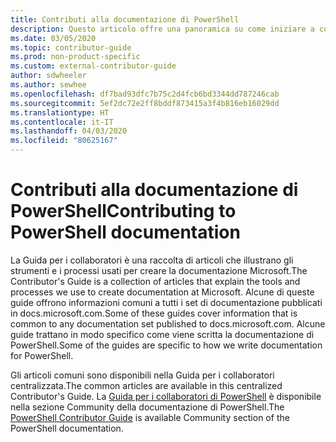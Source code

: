 ```yaml
---
title: Contributi alla documentazione di PowerShell
description: Questo articolo offre una panoramica su come iniziare a contribuire alla documentazione di PowerShell.
ms.date: 03/05/2020
ms.topic: contributor-guide
ms.prod: non-product-specific
ms.custom: external-contributor-guide
author: sdwheeler
ms.author: sewhee
ms.openlocfilehash: df7bad93dfc7b75c2d4fcb6bd3344dd787246cab
ms.sourcegitcommit: 5ef2dc72e2ff8bddf873415a3f4b816eb16029dd
ms.translationtype: HT
ms.contentlocale: it-IT
ms.lasthandoff: 04/03/2020
ms.locfileid: "80625167"
---
```

# <a name="contributing-to-powershell-documentation"></a><span data-ttu-id="e2170-103">Contributi alla documentazione di PowerShell</span><span class="sxs-lookup"><span data-stu-id="e2170-103">Contributing to PowerShell documentation</span></span>

<span data-ttu-id="e2170-104">La Guida per i collaboratori è una raccolta di articoli che illustrano gli strumenti e i processi usati per creare la documentazione Microsoft.</span><span class="sxs-lookup"><span data-stu-id="e2170-104">The Contributor's Guide is a collection of articles that explain the tools and processes we use to create documentation at Microsoft.</span></span> <span data-ttu-id="e2170-105">Alcune di queste guide offrono informazioni comuni a tutti i set di documentazione pubblicati in docs.microsoft.com.</span><span class="sxs-lookup"><span data-stu-id="e2170-105">Some of these guides cover information that is common to any documentation set published to docs.microsoft.com.</span></span> <span data-ttu-id="e2170-106">Alcune guide trattano in modo specifico come viene scritta la documentazione di PowerShell.</span><span class="sxs-lookup"><span data-stu-id="e2170-106">Some of the guides are specific to how we write documentation for PowerShell.</span></span>

<span data-ttu-id="e2170-107">Gli articoli comuni sono disponibili nella Guida per i collaboratori centralizzata.</span><span class="sxs-lookup"><span data-stu-id="e2170-107">The common articles are available in this centralized Contributor's Guide.</span></span> <span data-ttu-id="e2170-108">La [Guida per i collaboratori di PowerShell](/powershell/scripting/community/contributing/overview) è disponibile nella sezione Community della documentazione di PowerShell.</span><span class="sxs-lookup"><span data-stu-id="e2170-108">The [PowerShell Contributor Guide](/powershell/scripting/community/contributing/overview) is available Community section of the PowerShell documentation.</span></span>
